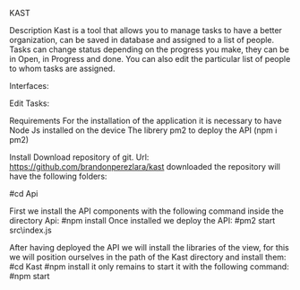 KAST

Description
Kast is a tool that allows you to manage tasks to have a better organization, can be saved in database and assigned to a list of people. Tasks can change status depending on the progress you make, they can be in Open, in Progress and done.
You can also edit the particular list of people to whom tasks are assigned.

Interfaces:

Edit Tasks:

Requirements
For the installation of the application it is necessary to have Node Js installed on the device
The librery pm2 to deploy the API (npm i pm2)

Install
Download repository of git.
Url: https://github.com/brandonperezlara/kast
downloaded the repository will have the following folders:

#cd Api

First we install the API components with the following command inside the directory Api:
#npm install
Once installed we deploy the API:
#pm2 start src\index.js

After having deployed the API we will install the libraries of the view, for this we will position ourselves in the path of the Kast directory and install them:
#cd Kast
#npm install
it only remains to start it with the following command:
#npm start
